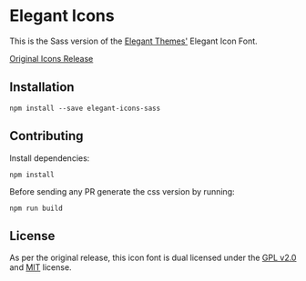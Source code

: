# Elegant Icons

This is the Sass version of the [Elegant Themes'](http://www.elegantthemes.com/) Elegant Icon Font.

[Original Icons Release](http://www.elegantthemes.com/blog/resources/elegant-icon-font)

## Installation

    npm install --save elegant-icons-sass

## Contributing

Install dependencies:

    npm install

Before sending any PR generate the css version by running:

    npm run build

## License

As per the original release, this icon font is dual licensed under the [GPL v2.0](http://www.gnu.org/licenses/gpl-2.0.html) and [MIT](http://opensource.org/licenses/MIT) license.
